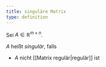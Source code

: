 ```yaml
---
title: singuläre Matrix
type: definition
---
```


Sei $A \in \mathbb{R}^{m \times n}$.

$A$ heißt *singulär*, falls
- $A$ nicht [[Matrix regulär|regulär]] ist